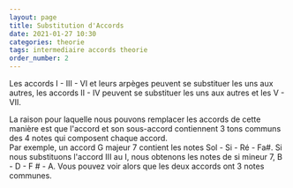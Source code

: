 ```yaml
---
layout: page
title: Substitution d'Accords
date: 2021-01-27 10:30
categories: theorie
tags: intermediaire accords theorie
order_number: 2
---
```


Les accords I - III - VI et leurs arpèges peuvent se substituer les uns aux autres, les accords II - IV peuvent se substituer les uns aux autres et les V - VII.

La raison pour laquelle nous pouvons remplacer les accords de cette manière est que l'accord et son sous-accord contiennent 3 tons communs des 4 notes qui composent chaque accord.  
Par exemple, un accord G majeur 7 contient les notes Sol - Si - Ré - Fa#. Si nous substituons l'accord III au I, nous obtenons les notes de si mineur 7, B - D - F # - A. Vous pouvez voir alors que les deux accords ont 3 notes communes.